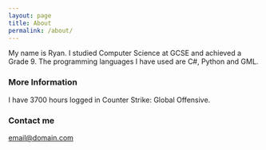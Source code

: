 ```yaml
---
layout: page
title: About
permalink: /about/
---
```


My name is Ryan.
I studied Computer Science at GCSE and achieved a Grade 9.
The programming languages I have used are C#, Python and GML.

### More Information

I have 3700 hours logged in Counter Strike: Global Offensive.

### Contact me

[email@domain.com](mailto:000032010@student.thomroth.ac.uk)
